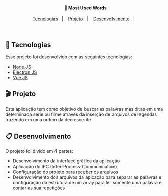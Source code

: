 <h4 align="center">
  🔭 Most Used Words
</h4>

<p align="center">
  <a href="#rocket-tecnologias">Tecnologias</a>&nbsp;&nbsp;&nbsp;|&nbsp;&nbsp;&nbsp;
  <a href="#-projeto">Projeto</a>&nbsp;&nbsp;&nbsp;|&nbsp;&nbsp;&nbsp;
  <a href="#-layout">Desenvolvimento</a>&nbsp;&nbsp;&nbsp;|&nbsp;&nbsp;&nbsp;
</p>

<br>

## 🔋 Tecnologias

Esse projeto foi desenvolvido com as seguintes tecnologias:

- [Node.JS](https://nodejs.org/en/)
- [Electron JS](https://www.electronjs.org/)
- [Vue JS](https://vuejs.org/)


## 🎬 Projeto

Esta aplicação tem como objetivo de buscar as palavras mas ditas em uma determinada série ou filme através da inserção de arquivos de legendas trazendo em uma ordem da decrescente

## 📋 Desenvolvimento

O projeto foi divido em 4 partes: 

- Desenvolvimento da interface gráfica da aplicação
- Aplicação do IPC (Inter-Process-Communication)
- Configuração do projeto para receber os arquivos 
- Desenvolvimento dos arquivos da apicação para separar as palavras e configuração da estrutura de um array para ler somente uma palavra e contar as sua repetições
